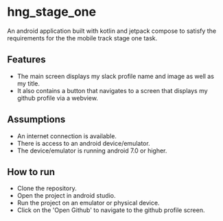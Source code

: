 # hng_stage_one
 An android application built with kotlin and jetpack compose to satisfy the requirements for the the mobile track stage one task.
## Features
- The main screen displays my slack profile name and image as well as my title.
- It also contains a button that navigates to a screen that displays my github profile via a webview.

## Assumptions
- An internet connection is available.
- There is access to an android device/emulator.
- The device/emulator is running android 7.0 or higher.

## How to run
- Clone the repository.
- Open the project in android studio.
- Run the project on an emulator or physical device.
- Click on the 'Open Github' to navigate to the github profile screen.


